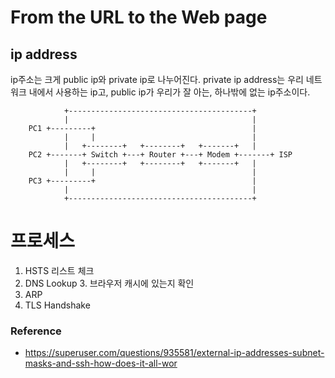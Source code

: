 # From the URL to the Web page

## ip address
ip주소는 크게 public ip와 private ip로 나누어진다. private ip address는 우리 네트워크 내에서 사용하는 ip고, public ip가 우리가 잘 아는, 하나밖에 없는 ip주소이다.
```
            +-----------------------------------------+        
            |                                         |        
    PC1 +---------+                                   |        
            |     |                                   |        
            |   +--------+   +--------+   +-------+   |        
    PC2 +-------+ Switch +---+ Router +---+ Modem +-------+ ISP
            |   +--------+   +--------+   +-------+   |        
            |     |                                   |        
    PC3 +---------+                                   |        
            |                                         |        
            +-----------------------------------------+        
```

# 프로세스
1. HSTS 리스트 체크
2. DNS Lookup
    3. 브라우저 캐시에 있는지 확인
4. ARP
5. TLS Handshake


### Reference
- https://superuser.com/questions/935581/external-ip-addresses-subnet-masks-and-ssh-how-does-it-all-wor
